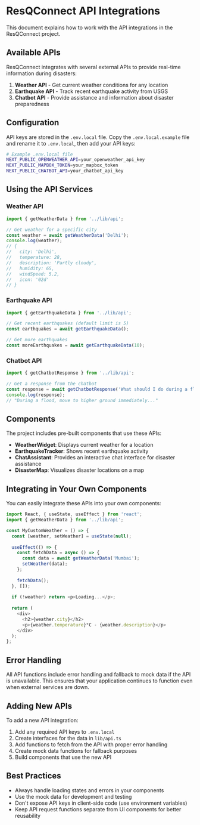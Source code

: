 # ResQConnect API Integrations

This document explains how to work with the API integrations in the ResQConnect project.

## Available APIs

ResQConnect integrates with several external APIs to provide real-time information during disasters:

1. **Weather API** - Get current weather conditions for any location
2. **Earthquake API** - Track recent earthquake activity from USGS
3. **Chatbot API** - Provide assistance and information about disaster preparedness

## Configuration

API keys are stored in the `.env.local` file. Copy the `.env.local.example` file and rename it to `.env.local`, then add your API keys:

```bash
# Example .env.local file
NEXT_PUBLIC_OPENWEATHER_API=your_openweather_api_key
NEXT_PUBLIC_MAPBOX_TOKEN=your_mapbox_token
NEXT_PUBLIC_CHATBOT_API=your_chatbot_api_key
```

## Using the API Services

### Weather API

```typescript
import { getWeatherData } from '../lib/api';

// Get weather for a specific city
const weather = await getWeatherData('Delhi');
console.log(weather);
// {
//   city: 'Delhi',
//   temperature: 28,
//   description: 'Partly cloudy',
//   humidity: 65,
//   windSpeed: 5.2,
//   icon: '02d'
// }
```

### Earthquake API

```typescript
import { getEarthquakeData } from '../lib/api';

// Get recent earthquakes (default limit is 5)
const earthquakes = await getEarthquakeData();

// Get more earthquakes
const moreEarthquakes = await getEarthquakeData(10);
```

### Chatbot API

```typescript
import { getChatbotResponse } from '../lib/api';

// Get a response from the chatbot
const response = await getChatbotResponse('What should I do during a flood?');
console.log(response);
// "During a flood, move to higher ground immediately..."
```

## Components

The project includes pre-built components that use these APIs:

- **WeatherWidget**: Displays current weather for a location
- **EarthquakeTracker**: Shows recent earthquake activity
- **ChatAssistant**: Provides an interactive chat interface for disaster assistance
- **DisasterMap**: Visualizes disaster locations on a map

## Integrating in Your Own Components

You can easily integrate these APIs into your own components:

```typescript
import React, { useState, useEffect } from 'react';
import { getWeatherData } from '../lib/api';

const MyCustomWeather = () => {
  const [weather, setWeather] = useState(null);
  
  useEffect(() => {
    const fetchData = async () => {
      const data = await getWeatherData('Mumbai');
      setWeather(data);
    };
    
    fetchData();
  }, []);
  
  if (!weather) return <p>Loading...</p>;
  
  return (
    <div>
      <h2>{weather.city}</h2>
      <p>{weather.temperature}°C - {weather.description}</p>
    </div>
  );
};
```

## Error Handling

All API functions include error handling and fallback to mock data if the API is unavailable. This ensures that your application continues to function even when external services are down.

## Adding New APIs

To add a new API integration:

1. Add any required API keys to `.env.local`
2. Create interfaces for the data in `lib/api.ts`
3. Add functions to fetch from the API with proper error handling
4. Create mock data functions for fallback purposes
5. Build components that use the new API

## Best Practices

- Always handle loading states and errors in your components
- Use the mock data for development and testing
- Don't expose API keys in client-side code (use environment variables)
- Keep API request functions separate from UI components for better reusability 